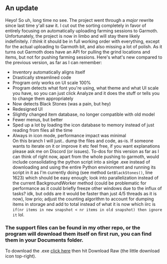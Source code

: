 ## **An update**
Heyo! So uh, long time no see. The project went through a *major* rewrite since last time y'all saw it. I cut out the sorting completely in favor of entirely focusing on automatically uploading farming sessions to Garmoth. Unfortunately, the project is now in limbo and will stay there likely indefinitely. *I think* it should be in full working order with everything, except for the actual uploading to Garmoth bit, and also missing a lot of polish. As it turns out Garmoth does have an API for pulling the grind locations and items, but not for pushing farming sessions. Here's what's new compared to the previous version, as far as I can remember:
- Inventory automatically aligns itself
- Drastically streamlined code
- Program only works on UI scale 100%
- Program detects what font you're using, what theme and what UI scale you have, so you can just click Analyze and it does the stuff or tells you to change them appropriately
- Now detects Black Stones (was a pain, but hey)
- Redesigned UI
- Slightly changed item database, no longer compatible with old model
- Fewer menus, but better
- Sped up a lot by loading the icon database to memory instead of just reading from files all the time
- Always in icon mode, performance impact was minimal</br>
On this branch I will just.. dump the files and code, as-is. If someone wants to iterate on it or improve it etc feel free, if you want explanations please ask me on Discord (or issues). To-dos for this version as far as I can think of right now, apart from the whole pushing to garmoth, would include consolidating the python script into a sinlge .exe instead of downloading and using the entire Python environment and running its script in it as I'm currently doing (see method `GetBlackStones()`, line 1623) which should be easy enough; look into parallelization instead of the current BackgroundWorker method (could be problematic for performance as it could briefly freeze other windows due to the influx of tasks? idk, but odds are it would be faster than just 4/5 threads as it is now), low prio; adjust the counting algorithm to account for dumping items in storage and add to total instead of what it is now which iirc is `if(nr items in new snapshot < nr items in old snapshot) then ignore it` lol.</br>
### The support files can be found in my other repo, or the program will download them itself on first run, you can find them in your Documents folder.
To download the .exe [click here](https://github.com/ErisLoona/BDO-Item-Sorter/blob/garmoth-autofiller/bin/Release/Garmoth%20Autofiller.exe) then hit Download Raw (the little download icon top-right).
